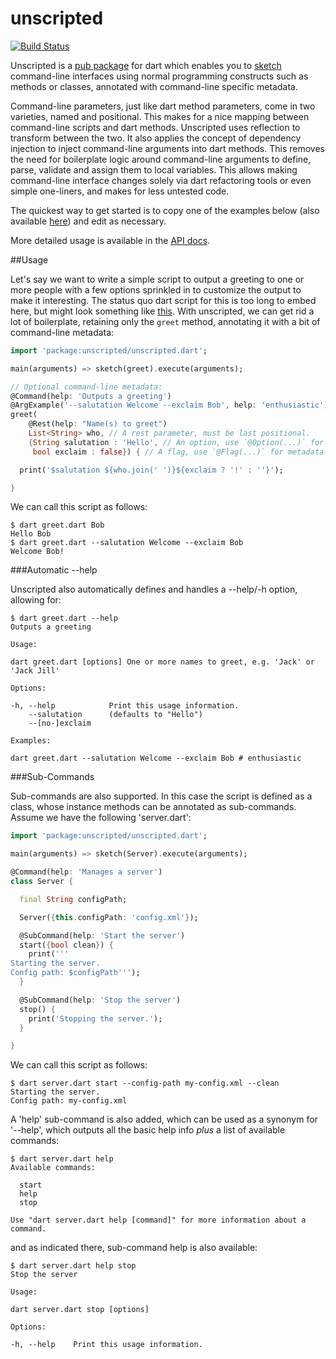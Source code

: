unscripted
==========

[![Build Status](https://drone.io/github.com/seaneagan/unscripted/status.png)](https://drone.io/github.com/seaneagan/unscripted/latest)

Unscripted is a [pub package][pkg] for dart which enables you to
[sketch][sketch] command-line interfaces using normal programming constructs
such as methods or classes, annotated with command-line specific metadata.

Command-line parameters, just like dart method parameters, come in two varieties,
named and positional.  This makes for a nice mapping between command-line scripts
and dart methods.  Unscripted uses reflection to transform between the two.
It also applies the concept of dependency injection to inject command-line
arguments into dart methods.  This removes the need for boilerplate logic
around command-line arguments to define, parse, validate and assign them to
local variables.  This allows making command-line interface changes solely
via dart refactoring tools or even simple one-liners, and makes for less untested
code.

The quickest way to get started is to copy one of the examples below
(also available [here][examples]) and edit as necessary.

More detailed usage is available in the [API docs][api_docs].

##Usage

Let's say we want to write a simple script to output a greeting to one or more
people with a few options sprinkled in to customize the output to make it
interesting.  The status quo dart script for this is too long to embed here,
but might look something like [this][old_greet].  With unscripted, we can get
rid a lot of boilerplate, retaining only the `greet` method, annotating it
with a bit of command-line metadata:

```dart
import 'package:unscripted/unscripted.dart';

main(arguments) => sketch(greet).execute(arguments);

// Optional command-line metadata:
@Command(help: 'Outputs a greeting')
@ArgExample('--salutation Welcome --exclaim Bob', help: 'enthusiastic')
greet(
    @Rest(help: "Name(s) to greet")
    List<String> who, // A rest parameter, must be last positional.
    {String salutation : 'Hello', // An option, use `@Option(...)` for metadata.
     bool exclaim : false}) { // A flag, use `@Flag(...)` for metadata.

  print('$salutation ${who.join(' ')}${exclaim ? '!' : ''}');

}
```

We can call this script as follows:

```shell
$ dart greet.dart Bob
Hello Bob
$ dart greet.dart --salutation Welcome --exclaim Bob
Welcome Bob!
```

###Automatic --help

Unscripted also automatically defines and handles a --help/-h option,
allowing for:

```shell
$ dart greet.dart --help
Outputs a greeting

Usage:

dart greet.dart [options] One or more names to greet, e.g. 'Jack' or 'Jack Jill'

Options:

-h, --help            Print this usage information.
    --salutation      (defaults to "Hello")
    --[no-]exclaim

Examples:

dart greet.dart --salutation Welcome --exclaim Bob # enthusiastic
```

###Sub-Commands

Sub-commands are also supported.  In this case the script is defined as a
class, whose instance methods can be annotated as sub-commands.  Assume we have
the following 'server.dart':

```dart
import 'package:unscripted/unscripted.dart';

main(arguments) => sketch(Server).execute(arguments);

@Command(help: 'Manages a server')
class Server {

  final String configPath;

  Server({this.configPath: 'config.xml'});

  @SubCommand(help: 'Start the server')
  start({bool clean}) {
    print('''
Starting the server.
Config path: $configPath''');
  }

  @SubCommand(help: 'Stop the server')
  stop() {
    print('Stopping the server.');
  }

}
```

We can call this script as follows:

```shell
$ dart server.dart start --config-path my-config.xml --clean
Starting the server.
Config path: my-config.xml
```

A 'help' sub-command is also added, which can be used as a synonym for '--help',
which outputs all the basic help info *plus* a list of available commands:

```shell
$ dart server.dart help
Available commands:

  start
  help
  stop

Use "dart server.dart help [command]" for more information about a command.
```

and as indicated there, sub-command help is also available:

```shell
$ dart server.dart help stop
Stop the server

Usage:

dart server.dart stop [options]

Options:

-h, --help    Print this usage information.
```

[pkg]: http://pub.dartlang.org/packages/unscripted
[api_docs]: https://seaneagan.github.com/unscripted/unscripted.html
[sketch]: https://seaneagan.github.com/unscripted/unscripted.html#sketch
[examples]: https://github.com/seaneagan/unscripted/tree/master/example
[old_greet]: https://github.com/seaneagan/unscripted/tree/master/example/old_greet.dart
